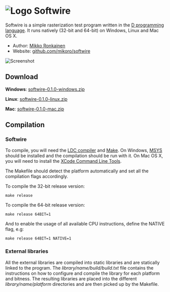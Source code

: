 <h1><img style="vertical-align:bottom" src="http://mikoro.github.io/images/softwire/logo.png" alt="Logo" title="Logo"> Softwire</h1>

Softwire is a simple rasterization test program written in the [D programming language](http://dlang.org). It runs natively (32-bit and 64-bit) on Windows, Linux and Mac OS X.

* Author: [Mikko Ronkainen](http://mikkoronkainen.com)
* Website: [github.com/mikoro/softwire](https://github.com/mikoro/softwire)

![Screenshot](http://mikoro.github.io/images/softwire/readme-screenshot.png "Screenshot")

## Download

**Windows**: [softwire-0.1.0-windows.zip](https://github.com/mikoro/softwire/releases/download/v0.1.0/softwire-0.1.0-windows.zip)

**Linux**: [softwire-0.1.0-linux.zip](https://github.com/mikoro/softwire/releases/download/v0.1.0/softwire-0.1.0-linux.zip)

**Mac**: [softwire-0.1.0-mac.zip](https://github.com/mikoro/softwire/releases/download/v0.1.0/softwire-0.1.0-mac.zip)

## Compilation

### Softwire

To compile, you will need the [LDC compiler](http://wiki.dlang.org/LDC) and [Make](http://www.gnu.org/software/make/). On Windows, [MSYS](http://www.mingw.org/wiki/MSYS) should be installed and the compilation should be run with it. On Mac OS X, you will need to install the [XCode Command Line Tools](https://developer.apple.com/xcode/).

The Makefile should detect the platform automatically and set all the compilation flags accordingly.

To compile the 32-bit release version:

    make release

To compile the 64-bit release version:

    make release 64BIT=1

And to enable the usage of all available CPU instructions, define the NATIVE flag, e.g:

    make release 64BIT=1 NATIVE=1

### External libraries

All the external libraries are compiled into static libraries and are statically linked to the program. The *library/name/build/build.txt* file contains the instructions on how to configure and compile the library for each platform and bitness. The resulting libraries are placed into the different *library/name/platform* directories and are then picked up by the Makefile.